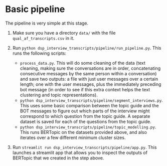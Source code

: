 
# Basic pipeline

The pipeline is very simple at this stage.

1. Make sure you have a directory `data/` with the file `qual_af_transcripts.csv` in it.

2. Run `python dsp_interview_transcripts/pipeline/run_pipeline.py`. This runs the following scripts:
    - `process_data.py`. This will do some cleaning of the data (text cleaning, making sure the conversations are in order, concatenating consecutive messages by the same person within a conversation) and save two outputs: a file with just user messages over a certain length; one with the user messages, plus the immediately preceding bot message (in order to see if this extra context helps the text clustering and topic representations).
    - `python dsp_interview_transcripts/pipeline/segment_interviews.py`. This uses some basic comparison between the topic guide and the BOT messages to figure out which parts of the interview might correspond to which question from the topic guide. A separate dataset is saved for each of the questions from the topic guide.
    - `python dsp_interview_transcripts/pipeline/topic_modelling.py`. This runs BERTopic on the datasets provided above, and also iterates over a few different minimum cluster sizes.

3. Run `streamlit run dsp_interview_transcripts/pipeline/app.py`. This launches a streamlit app that allows you to inspect the outputs of BERTopic that we created in the step above.
